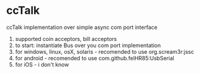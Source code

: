 # ccTalk
ccTalk implementation over simple async com port interface

1. supported coin acceptors, bill acceptors
2. to start: instantiate Bus over you com port implementation
3. for windows, linux, osX, solaris - recomended to use org.scream3r:jssc
4. for android - recomended to use com.github.felHR85:UsbSerial
5. for iOS - i don't know